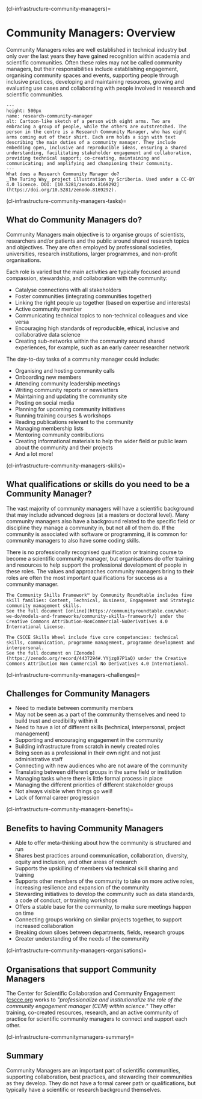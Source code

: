 (cl-infrastructure-community-managers)=
# Community Managers: Overview

Community Managers roles are well established in technical industry but only over the last years they have gained recognition within academia and scientific communities.
Often these roles may not be called community managers, but their responsibilities include establishing engagement, organising community spaces and events, supporting people through inclusive practices, developing and maintaining resources, growing and evaluating use cases and collaborating with people involved in research and scientific communities.

```{figure} ../../figures/research-community-manager.*
---
height: 500px
name: research-community-manager
alt: Cartoon-like sketch of a person with eight arms. Two are embracing a group of people, while the others are outstretched. The person in the centre is a Research Community Manager, who has eight arms coming out of their shirt. Each arm holds a sign with text describing the main duties of a community manager. They include embedding open, inclusive and reproducible ideas, ensuring a shared understanding, facilitating stakeholder engagement and collaboration, providing technical support; co-creating, maintaining and communicating; and amplifying and championing their community.
---
What does a Research Community Manager do?
_The Turing Way_ project illustration by Scriberia. Used under a CC-BY 4.0 licence. DOI: [10.5281/zenodo.8169292](https://doi.org/10.5281/zenodo.8169292).
```

(cl-infrastructure-community-managers-tasks)=
## What do Community Managers do? 

Community Managers main objective is to organise groups of scientists, researchers and/or patients and the public around shared research topics and objectives. 
They are often employed by professional societies, universities, research institutions, larger programmes, and non-profit organisations. 

Each role is varied but the main activities are typically focused around compassion, stewardship, and collaboration with the community: 
* Catalyse connections with all stakeholders
* Foster communities (integrating communities together)
* Linking the right people up together (based on expertise and interests)
* Active community member
* Communicating technical topics to non-technical colleagues and vice versa
* Encouraging high standards of reproducible, ethical, inclusive and collaborative data science
* Creating sub-networks within the community around shared experiences, for example, such as an early career researcher network

The day-to-day tasks of a community manager could include: 
* Organising and hosting community calls
* Onboarding new members
* Attending community leadership meetings
* Writing community reports or newsletters
* Maintaining and updating the community site 
* Posting on social media 
* Planning for upcoming community initiatives
* Running training courses & workshops
* Reading publications relevant to the community
* Managing membership lists
* Mentoring community contributions
* Creating informational materials to help the wider field or public learn about the community and their projects
* And a lot more!

(cl-infrastructure-community-managers-skills)=
## What qualifications or skills do you need to be a Community Manager? 
The vast majority of community managers will have a scientific background that may include advanced degrees (at a masters or doctoral level). 
Many community managers also have a background related to the specific field or discipline they manage a community in, but not all of them do. 
If the community is associated with software or programming, it is common for community managers to also have some coding skills. 

There is no professionally recognised qualification or training course to become a scientific community manager, but organisations do offer training and resources to help support the professional development of people in these roles.
The values and approaches community managers bring to their roles are often the most important qualifications for success as a community manager.

```{admonition} Community Skills and Core Competancies 
The Community Skills Framework™ by Community Roundtable includes five skill families: Content, Technical, Business, Engagement and Strategic community management skills.
See the full document [online](https://communityroundtable.com/what-we-do/models-and-frameworks/community-skills-framework/) under the Creative Commons Attribution-NonCommercial-NoDerivatives 4.0 International License. 

The CSCCE Skills Wheel include five core competancies: technical skills, communication, programme management, programme development and interpersonal.  
See the full document on [Zenodo](https://zenodo.org/record/4437294#.YYjzg07P1aQ) under the Creative Commons Attribution Non Commercial No Derivatives 4.0 International.
```

(cl-infrastructure-community-managers-challenges)=
## Challenges for Community Managers 
* Need to mediate between community members 
* May not be seen as a part of the community themselves and need to build trust and credibility within it
* Need to have a lot of different skills (technical, interpersonal, project management)
* Supporting and encouraging engagement in the community 
* Building infrastructure from scratch in newly created roles 
* Being seen as a professional in their own right and not just administrative staff 
* Connecting with new audiences who are not aware of the community
* Translating between different groups in the same field or institution 
* Managing tasks where there is little formal process in place 
* Managing the different priorities of different stakeholder groups 
* Not always visible when things go well!
* Lack of formal career progression

(cl-infrastructure-community-managers-benefits)=
## Benefits to having Community Managers
* Able to offer meta-thinking about how the community is structured and run 
* Shares best practices around communication, collaboration, diversity, equity and inclusion, and other areas of research 
* Supports the upskilling of members via technical skill sharing and training
* Supports other members of the community to take on more active roles, increasing resilience and expansion of the community
* Stewarding initiatives to develop the community such as data standards, a code of conduct, or training workshops
* Offers a stable base for the community, to make sure meetings happen on time
* Connecting groups working on similar projects together, to support increased collaboration 
* Breaking down siloes between departments, fields, research groups 
* Greater understanding of the needs of the community 


(cl-infrastructure-community-managers-organisations)=
## Organisations that support Community Managers
The Center for Scientific Collaboration and Community Engagement ([cscce.org](https://www.cscce.org/) works to _"professionalize and institutionalize the role of the community engagement manager (CEM) within science."_ 
They offer training, co-created resources, research, and an active community of practice for scientific community managers to connect and support each other. 

(cl-infrastructure-communitymanagers-summary)=
## Summary
Community Managers are an important part of scientific communities, supporting collaboration, best practices, and stewarding their communities as they develop. 
They do not have a formal career path or qualifications, but typically have a scientific or research background themselves. 

